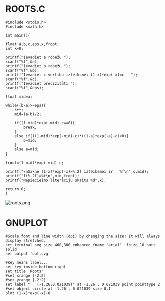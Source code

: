    # ROOTS.C
    
    #include <stdio.h>
    #include <math.h>

    int main(){
    
    float a,b,c,eps,x,froot;
    int k=0;
    
    printf("Ievadiet a robežu ");
    scanf("%f",&a);
    printf("Ievadiet b robežu ");
    scanf("%f",&b);
    printf("Ievadiet c vērtību izteiksmei (1-x)*exp(-x)=c   ");
    scanf("%f",&c);
    printf("Ievadiet precizitāti ");
    scanf("%f",&eps);
    
    float mid=a;
    
    while((b-a)>=eps){
        k++;
        mid=(a+b)/2;
        
        if((1-mid)*exp(-mid)-c==0){
            break;
        }
        else if(((1-mid)*exp(-mid)-c)*((1-a)*exp(-a)-c)<0){
            b=mid;
        }
        else a=mid;
    }
    
    froot=(1-mid)*exp(-mid)-c;

    printf("\nSakne (1-x)*exp(-x)=%.2f izteiksmei ir   %f\n",c,mid);
    printf("f(%.2f)=%f\n",mid,froot);
    printf("Nepieciešmo literāciju skaits %d",k);
    
    return 0;
    }
    
   ![roots.png](2ld_roots/roots.png "")
    
    
   # GNUPLOT

    #Scale font and line width (dpi) by changing the size! It will always display stretched.
    set terminal svg size 400,300 enhanced fname 'arial'  fsize 10 butt solid
    set output 'out.svg'

    #Key means label...
    set key inside bottom right
    set title 'Roots'
    #set xrange [-2:2]
    #set yrange [-2:2]
    set label "   (-1.26;0.021039)" at -1.26 , 0.021039 point pointtype 2
    #set object circle at -1.26 , 0.021039 size 0.1
    plot (1-x)*exp(-x)-8


